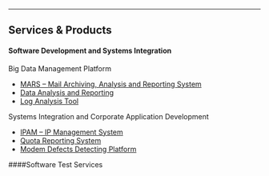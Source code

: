 - - -
## Services & Products
#### Software Development and Systems Integration

Big Data Management Platform

- [MARS – Mail Archiving, Analysis and Reporting System](#/page/mars-email-archive-system)
- [Data Analysis and Reporting](#/page/data-analysis-reporting)
- [Log Analysis Tool](#/page/log-analysis-tool)

Systems Integration and Corporate Application Development

- [IPAM – IP Management System](#/page/ipam-ip-management-system)
- [Quota Reporting System](#/page/quota-reporting-system)
- [Modem Defects Detecting Platform](#/page/modem-defects-detecting-platform)

####Software Test Services
